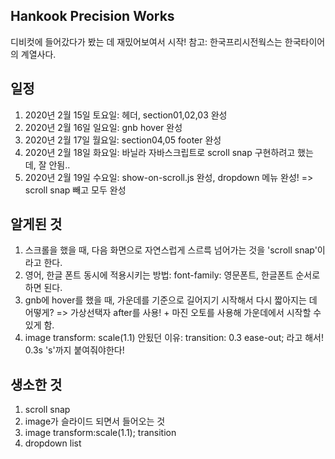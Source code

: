 ## Hankook Precision Works
디비컷에 들어갔다가 봤는 데 재밌어보여서 시작! 참고: 한국프리시전웍스는 한국타이어의 계열사다.

## 일정
  1. 2020년 2월 15일 토요일: 헤더, section01,02,03 완성
  2. 2020년 2월 16일 일요일: gnb hover 완성
  3. 2020년 2월 17일 월요일: section04,05 footer 완성
  4. 2020년 2월 18일 화요일: 바닐라 자바스크립트로 scroll snap 구현하려고 했는 데, 잘 안됨..
  5. 2020년 2월 19일 수요일: show-on-scroll.js 완성, dropdown 메뉴 완성! => scroll snap 빼고 모두 완성

## 알게된 것
  1. 스크롤을 했을 때, 다음 화면으로 자연스럽게 스르륵 넘어가는 것을 'scroll snap'이라고 한다.
  2. 영어, 한글 폰트 동시에 적용시키는 방법: font-family: 영문폰트, 한글폰트 순서로 하면 된다.
  3. gnb에 hover를 했을 때, 가운데를 기준으로 길어지기 시작해서 다시 짧아지는 데 어떻게? => 가상선택자 after를 사용! + 마진 오토를 사용해 가운데에서 시작할 수 있게 함.
  4. image transform: scale(1.1) 안됬던 이유: transition: 0.3 ease-out; 라고 해서! 0.3s 's'까지 붙여줘야한다!

## 생소한 것
  1. scroll snap
  2. image가 슬라이드 되면서 들어오는 것
  3. image transform:scale(1.1); transition
  4. dropdown list